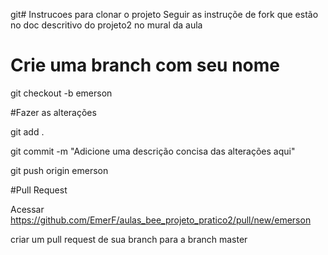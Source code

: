 git# Instrucoes para clonar o projeto
Seguir as instruçõe de fork que estão no doc descritivo do projeto2 no mural da aula
  
# Crie uma branch com seu nome
git checkout -b emerson

#Fazer as alterações

git add .

git commit -m "Adicione uma descrição concisa das alterações aqui"

git push origin emerson

#Pull Request

Acessar https://github.com/EmerF/aulas_bee_projeto_pratico2/pull/new/emerson

criar um pull request de sua branch para a branch master


